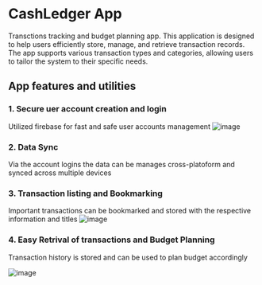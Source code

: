 # CashLedger App
Transctions tracking and budget planning app. This application is designed to help users efficiently store, manage, and retrieve transaction records. The app supports various transaction types and categories, allowing users to tailor the system to their specific needs. 

## App features and utilities

### 1. Secure uer account creation and login
   Utilized firebase for fast and safe user accounts management
![image](https://github.com/user-attachments/assets/72eaf5c9-06c5-4a34-bc42-326bd8fb24f6)

### 2. Data Sync
  Via the account logins the data can be manages cross-platoform and synced across multiple devices

### 3. Transaction listing and Bookmarking
  Important transactions can be bookmarked and stored with the respective information and titles
![image](https://github.com/user-attachments/assets/d38ec8eb-f2ea-4df0-a06d-190bc391a0f6)

### 4. Easy Retrival of transactions and Budget Planning
  Transaction history is stored and can be used to plan budget accordingly

![image](https://github.com/user-attachments/assets/dc70cad4-dce2-4b84-8bf0-5dba21745916)


